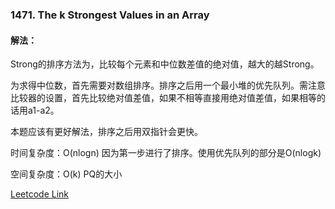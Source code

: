 ### 1471. The k Strongest Values in an Array
  
#### 解法：
Strong的排序方法为，比较每个元素和中位数差值的绝对值，越大的越Strong。  
  
为求得中位数，首先需要对数组排序。排序之后用一个最小堆的优先队列。需注意比较器的设置，首先比较绝对值差值，如果不相等直接用绝对值差值，如果相等的话用a1-a2。  
  
本题应该有更好解法，排序之后用双指针会更快。  
  
时间复杂度：O(nlogn) 因为第一步进行了排序。使用优先队列的部分是O(nlogk)  

空间复杂度：O(k) PQ的大小  
  
[Leetcode Link](https://leetcode.com/problems/the-k-strongest-values-in-an-array/)
